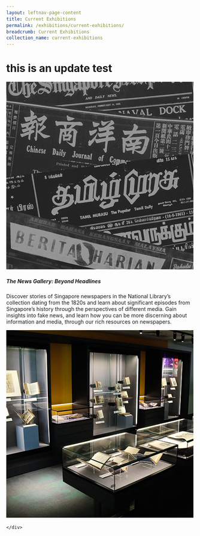 ```yaml
---
layout: leftnav-page-content
title: Current Exhibitions
permalink: /exhibitions/current-exhibitions/
breadcrumb: Current Exhibitions
collection_name: current-exhibitions
---
```


# this is an update test

<div>
	<div class="row is-multiline">
		<div class="col is-half-desktop is-half-tablet">
			<a href="/exhibitions/current-exhibitions/newsgallery/"><img src="/images/event-images/newsgallery/news-gallery-thumbnail.jpg" alt="The News Gallery: Beyond Headlines"></a>
            <h5>The News Gallery: Beyond Headlines</h5>
            <p>Discover stories of Singapore newspapers in the National Library’s collection dating from the 1820s and learn about significant episodes from Singapore’s history through the perspectives of different media. Gain insights into fake news, and learn how you can be more discerning about information and media, through our rich resources on newspapers.</p>
		</div>
		<div class="col is-half-desktop is-half-tablet">
			<a href="/exhibitions/current-exhibitions/the-rare-collection-gallery/"><img src="/images/event-images/rarecollection/the-rare-collection-gallery-thumbnail.jpg" alt="The Rare Collection Gallery"></a>
		</div>
      
	</div>
</div>
